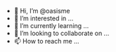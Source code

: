 - 👋 Hi, I’m @oasisme
- 👀 I’m interested in ...
- 🌱 I’m currently learning ...
- 💞️ I’m looking to collaborate on ...
- 📫 How to reach me ...

<!---
oasisme/oasisme is a ✨ special ✨ repository because its `README.md` (this file) appears on your GitHub profile.
You can click the Preview link to take a look at your changes.
--->
